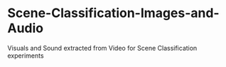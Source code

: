 # Scene-Classification-Images-and-Audio
Visuals and Sound extracted from Video for Scene Classification experiments
